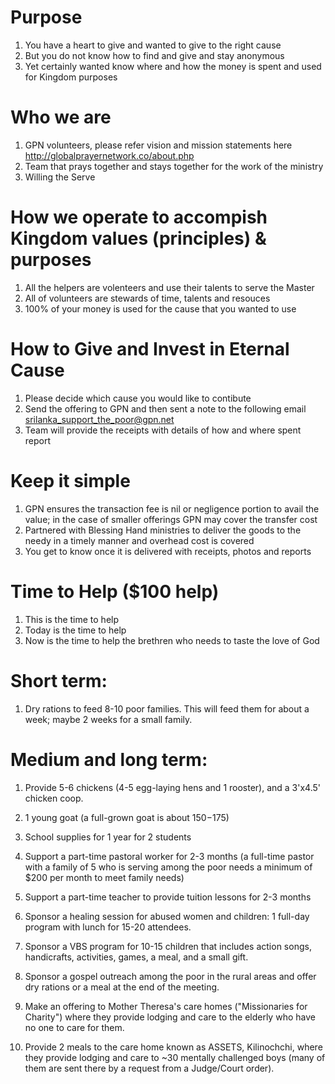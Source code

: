 # Purpose
1. You have a heart to give and wanted to give to the right cause
2. But you do not know how to find and give and stay anonymous 
3. Yet certainly wanted know where and how the money is spent and used for Kingdom purposes 

# Who we are 
1. GPN volunteers, please refer vision and mission statements here http://globalprayernetwork.co/about.php
2. Team that prays together and stays together for the work of the ministry
3. Willing the Serve 

# How we operate to accompish Kingdom values (principles) & purposes
1. All the helpers are volenteers and use their talents to serve the Master
2. All of volunteers are stewards of time, talents and resouces  
3. 100% of your money is used for the cause that you wanted to use

# How to Give and Invest in Eternal Cause
1. Please decide which cause you would like to contibute 
2. Send the offering to GPN and then sent a note to the following email <srilanka_support_the_poor@gpn.net>
3. Team will provide the receipts with details of how and where spent report 

# Keep it simple
1. GPN ensures the transaction fee is nil or negligence portion to avail the value; in the case of smaller offerings GPN may cover the transfer cost
2. Partnered with Blessing Hand ministries to deliver the goods to the needy in a timely manner and overhead cost is covered 
3. You get to know once it is delivered with receipts, photos and reports

# Time to Help ($100 help)
1. This is the time to help
2. Today is the time to help
3. Now is the time to help the brethren who needs to taste the love of God

# Short term: 
1. Dry rations to feed 8-10 poor families. This will feed them for about a week; maybe 2 weeks for a small family.


# Medium and long term: 

1. Provide 5-6 chickens (4-5 egg-laying hens and 1 rooster), and a 3'x4.5' chicken coop.

2. 1 young goat (a full-grown goat is about $150-$175)

3. School supplies for 1 year for 2 students

4. Support a part-time pastoral worker for 2-3 months (a full-time pastor with a family of 5 who is serving among the poor needs a minimum of $200 per month to meet family needs)

5. Support a part-time teacher to provide tuition lessons for 2-3 months

6. Sponsor a healing session for abused women and children: 1 full-day program with lunch for 15-20 attendees. 

7. Sponsor a VBS program for 10-15 children that includes action songs, handicrafts, activities, games, a meal, and a small gift.

8. Sponsor a gospel outreach among the poor in the rural areas and offer dry rations or a meal at the end of the meeting. 

9. Make an offering to Mother Theresa's care homes ("Missionaries for Charity") where they provide lodging and care to the elderly who have no one to care for them.

10. Provide 2 meals to the care home known as ASSETS, Kilinochchi, where they provide lodging and care to ~30 mentally challenged boys (many of them are sent there by a request from a Judge/Court order).
